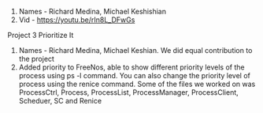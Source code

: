 1. Names - Richard Medina, Michael Keshishian
2. Vid - https://youtu.be/rIn8L_DFwGs






Project 3 Prioritize It
1. Names - Richard Medina, Michael Keshian. We did equal contribution to the project
2. Added priority to FreeNos, able to show different priority levels of the process using ps -l command. You can also change the priority level of process using the renice command. Some of the files we worked on was ProcessCtrl, Process, ProcessList, ProcessManager, ProcessClient, Scheduer, SC and Renice 

